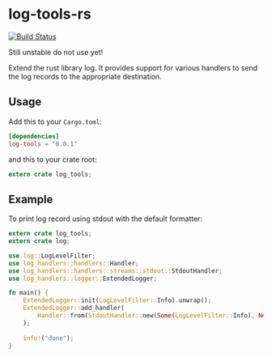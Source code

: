 log-tools-rs
============

[![Build Status](https://travis-ci.org/cdumay/log-tools-rs.svg?branch=master)](https://travis-ci.org/cdumay/log-tools-rs)

Still unstable do not use yet!

Extend the rust library log. It provides support for various handlers to send the log records to the appropriate 
destination.

## Usage

Add this to your `Cargo.toml`:

```toml
[dependencies]
log-tools = "0.0.1"
```

and this to your crate root:

```rust
extern crate log_tools;
```

## Example

To print log record using stdout with the default formatter:

```rust
extern crate log_tools;
extern crate log;

use log::LogLevelFilter;
use log_handlers::handlers::Handler;
use log_handlers::handlers::streams::stdout::StdoutHandler;
use log_handlers::logger::ExtendedLogger;

fn main() {
    ExtendedLogger::init(LogLevelFilter::Info).unwrap();
    ExtendedLogger::add_handler(
        Handler::from(StdoutHandler::new(Some(LogLevelFilter::Info), None))
    );
    
    info!("done");
}
```